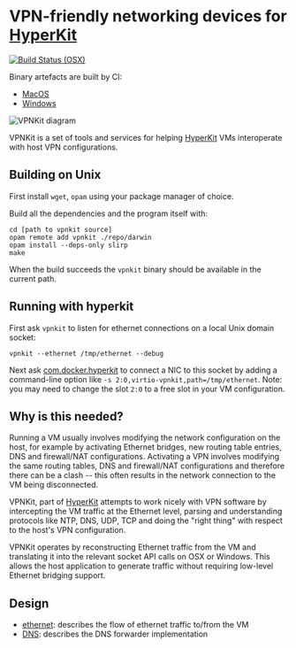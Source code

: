 VPN-friendly networking devices for [HyperKit](https://github.com/moby/hyperkit)
===============================

[![Build Status (OSX)](https://circleci.com/gh/moby/vpnkit.png)](https://circleci.com/gh/moby/vpnkit)

Binary artefacts are built by CI:

- [MacOS](https://circleci.com/gh/moby/vpnkit)
- [Windows](https://ci.appveyor.com/project/moby/vpnkit/history)

![VPNKit diagram](http://moby.github.io/vpnkit/vpnkit.png)

VPNKit is a set of tools and services for helping [HyperKit](https://github.com/moby/hyperkit)
VMs interoperate with host VPN configurations.

Building on Unix
----------------

First install `wget`, `opam` using your package manager of choice.

Build all the dependencies and the program itself with:

```
cd [path to vpnkit source]
opam remote add vpnkit ./repo/darwin
opam install --deps-only slirp
make
```

When the build succeeds the `vpnkit` binary should be available in the current path.

Running with hyperkit
---------------------

First ask `vpnkit` to listen for ethernet connections on a local Unix domain socket:
```
vpnkit --ethernet /tmp/ethernet --debug
```
Next ask [com.docker.hyperkit](https://github.com/moby/hyperkit) to connect a NIC to this
socket by adding a command-line option like `-s 2:0,virtio-vpnkit,path=/tmp/ethernet`. Note:
you may need to change the slot `2:0` to a free slot in your VM configuration.

Why is this needed?
-------------------

Running a VM usually involves modifying the network configuration on the host, for example
by activating Ethernet bridges, new routing table entries, DNS and firewall/NAT configurations.
Activating a VPN involves modifying the same routing tables, DNS and firewall/NAT configurations
and therefore there can be a clash -- this often results in the network connection to the VM
being disconnected.

VPNKit, part of [HyperKit](https://github.com/moby/hyperkit)
attempts to work nicely with VPN software by intercepting the VM traffic at the Ethernet level,
parsing and understanding protocols like NTP, DNS, UDP, TCP and doing the "right thing" with
respect to the host's VPN configuration.

VPNKit operates by reconstructing Ethernet traffic from the VM and translating it into the
relevant socket API calls on OSX or Windows. This allows the host application to generate
traffic without requiring low-level Ethernet bridging support.

Design
------

- [ethernet](docs/ethernet.md): describes the flow of ethernet traffic to/from the VM
- [DNS](docs/DNS.md): describes the DNS forwarder implementation
